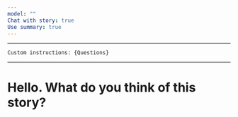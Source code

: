 ```yaml
---
model: ""
Chat with story: true
Use summary: true
---
```


----

```
Custom instructions: {Questions}
```

----

# Hello. What do you think of this story?